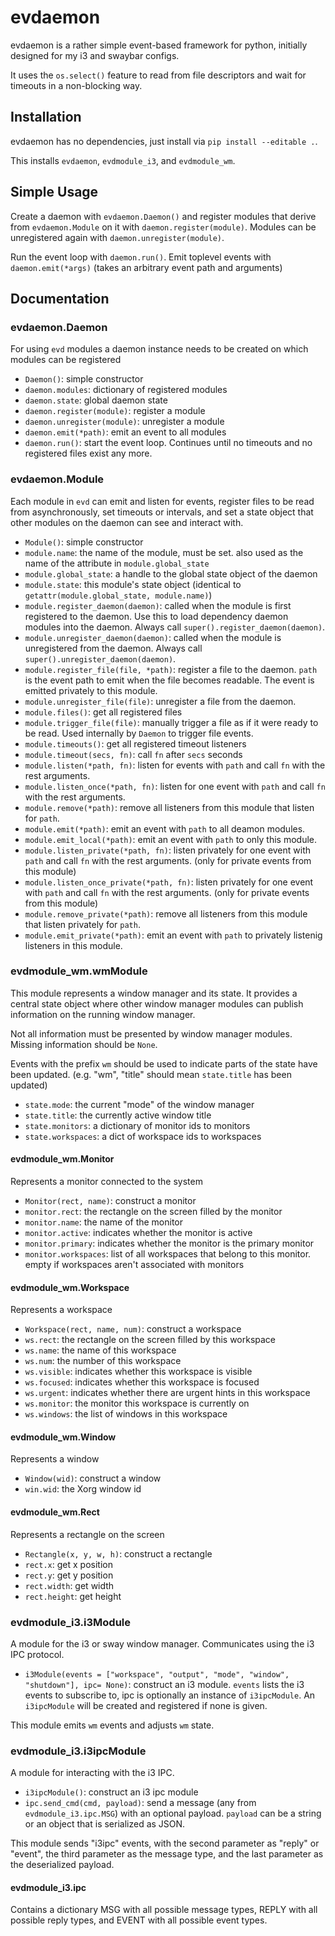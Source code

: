 # evdaemon

evdaemon is a rather simple event-based framework for python, initially designed
for my i3 and swaybar configs.

It uses the `os.select()` feature to read from file descriptors and wait for
timeouts in a non-blocking way.

## Installation

evdaemon has no dependencies, just install via `pip install --editable .`.

This installs `evdaemon`, `evdmodule_i3`, and `evdmodule_wm`.

## Simple Usage

Create a daemon with `evdaemon.Daemon()` and register modules that derive from
`evdaemon.Module` on it with `daemon.register(module)`.
Modules can be unregistered again with `daemon.unregister(module)`.

Run the event loop with `daemon.run()`.
Emit toplevel events with `daemon.emit(*args)` (takes an arbitrary event path
and arguments)

## Documentation

### evdaemon.Daemon

For using `evd` modules a daemon instance needs to be created on which modules
can be registered

- `Daemon()`: simple constructor
- `daemon.modules`: dictionary of registered modules
- `daemon.state`: global daemon state
- `daemon.register(module)`: register a module
- `daemon.unregister(module)`: unregister a module
- `daemon.emit(*path)`: emit an event to all modules
- `daemon.run()`: start the event loop. Continues until no timeouts and no
  registered files exist any more.

### evdaemon.Module

Each module in `evd` can emit and listen for events, register files to be read
from asynchronously, set timeouts or intervals, and set a state object that
other modules on the daemon can see and interact with.

- `Module()`: simple constructor
- `module.name`: the name of the module, must be set.
  also used as the name of the attribute in `module.global_state`
- `module.global_state`: a handle to the global state object of the daemon
- `module.state`: this module's state object (identical to
  `getattr(module.global_state, module.name)`)
- `module.register_daemon(daemon)`: called when the module is first registered
  to the daemon. Use this to load dependency daemon modules into the daemon.
  Always call `super().register_daemon(daemon)`.
- `module.unregister_daemon(daemon)`: called when the module is unregistered
  from the daemon. Always call `super().unregister_daemon(daemon)`.
- `module.register_file(file, *path)`: register a file to the daemon. `path` is
  the event path to emit when the file becomes readable. The event is emitted
  privately to this module.
- `module.unregister_file(file)`: unregister a file from the daemon.
- `module.files()`: get all registered files
- `module.trigger_file(file)`: manually trigger a file as if it were ready to be
  read. Used internally by `Daemon` to trigger file events.
- `module.timeouts()`: get all registered timeout listeners
- `module.timeout(secs, fn)`: call `fn` after `secs` seconds
- `module.listen(*path, fn)`: listen for events with `path` and call `fn` with
  the rest arguments.
- `module.listen_once(*path, fn)`: listen for one event with `path` and call `fn`
  with the rest arguments.
- `module.remove(*path)`: remove all listeners from this module that listen for
  `path`.
- `module.emit(*path)`: emit an event with `path` to all deamon modules.
- `module.emit_local(*path)`: emit an event with `path` to only this module.
- `module.listen_private(*path, fn)`: listen privately for one event with `path`
  and call `fn` with the rest arguments. (only for private events from this
  module)
- `module.listen_once_private(*path, fn)`: listen privately for one event with
  `path` and call `fn` with the rest arguments. (only for private events from
  this module)
- `module.remove_private(*path)`: remove all listeners from this module that
  listen privately for `path`.
- `module.emit_private(*path)`: emit an event with `path` to privately listenig
  listeners in this module.

### evdmodule_wm.wmModule

This module represents a window manager and its state. It provides a central
state object where other window manager modules can publish information on the
running window manager.

Not all information must be presented by window manager modules. Missing
information should be `None`.

Events with the prefix `wm` should be used to indicate parts of the state have
been updated. (e.g. "wm", "title" should mean `state.title` has been updated)

- `state.mode`: the current "mode" of the window manager
- `state.title`: the currently active window title
- `state.monitors`: a dictionary of monitor ids to monitors
- `state.workspaces`: a dict of workspace ids to workspaces

#### evdmodule_wm.Monitor

Represents a monitor connected to the system

- `Monitor(rect, name)`: construct a monitor
- `monitor.rect`: the rectangle on the screen filled by the monitor
- `monitor.name`: the name of the monitor
- `monitor.active`: indicates whether the monitor is active
- `monitor.primary`: indicates whether the monitor is the primary monitor
- `monitor.workspaces`: list of all workspaces that belong to this monitor.
  empty if workspaces aren't associated with monitors

#### evdmodule_wm.Workspace

Represents a workspace

- `Workspace(rect, name, num)`: construct a workspace
- `ws.rect`: the rectangle on the screen filled by this workspace
- `ws.name`: the name of this workspace
- `ws.num`: the number of this workspace
- `ws.visible`: indicates whether this workspace is visible
- `ws.focused`: indicates whether this workspace is focused
- `ws.urgent`: indicates whether there are urgent hints in this workspace
- `ws.monitor`: the monitor this workspace is currently on
- `ws.windows`: the list of windows in this workspace

#### evdmodule_wm.Window

Represents a window

- `Window(wid)`: construct a window
- `win.wid`: the Xorg window id

#### evdmodule_wm.Rect

Represents a rectangle on the screen

- `Rectangle(x, y, w, h)`: construct a rectangle
- `rect.x`: get x position
- `rect.y`: get y position
- `rect.width`: get width
- `rect.height`: get height

### evdmodule_i3.i3Module

A module for the i3 or sway window manager. Communicates using the i3 IPC
protocol.

- `i3Module(events = ["workspace", "output", "mode", "window", "shutdown"], ipc= None)`:
  construct an i3 module. `events` lists the i3 events to subscribe to, ipc is
  optionally an instance of `i3ipcModule`. An `i3ipcModule` will be created and
  registered if none is given.

This module emits `wm` events and adjusts `wm` state.

### evdmodule_i3.i3ipcModule

A module for interacting with the i3 IPC.

- `i3ipcModule()`: construct an i3 ipc module
- `ipc.send_cmd(cmd, payload)`: send a message (any from `evdmodule_i3.ipc.MSG`)
  with an optional payload. `payload` can be a string or an object that is
  serialized as JSON.

This module sends "i3ipc" events, with the second parameter as "reply" or
"event", the third parameter as the message type, and the last parameter as the
deserialized payload.

#### evdmodule_i3.ipc

Contains a dictionary MSG with all possible message types, REPLY with all
possible reply types, and EVENT with all possible event types.
